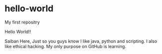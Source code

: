 # hello-world
My first repositry

Hello World!!

Saiban Here, Just so you guys know I like java, python and scripting.
I also like ethical hacking.
My only purpose on GitHub is learning.

